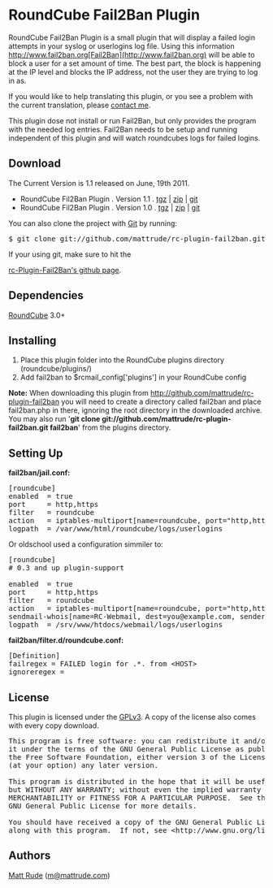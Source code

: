 # RoundCube Fail2Ban Plugin

RoundCube Fail2Ban Plugin is a small plugin that will display a failed login attempts in your syslog or userlogins log file. Using this information http://www.fail2ban.org[Fail2Ban](http://www.fail2ban.org) will be able to block a user for a set amount of time. The best part, the block is happening at the IP level and blocks the IP address, not the user they are trying to log in as.

If you would like to help translating this plugin, or you see a problem with the current translation, please [contact me][1].

This plugin dose not install or run Fail2Ban, but only provides the program with the needed log entries. Fail2Ban needs to be setup and running independent of this plugin and will watch roundcubes logs for failed logins.</div> 

  
<a id=Download name=Download></a> 
## Download

The Current Version is 1.1 released on June, 19th 2011.

*   RoundCube Fil2Ban Plugin . Version 1.1 . [tgz][2] | [zip][3] | [git][4]
*   RoundCube Fil2Ban Plugin . Version 1.0 . [tgz][5] | [zip][6] | [git][7]

You can also clone the project with [Git][8] by running: 
<pre>$ git clone git://github.com/mattrude/rc-plugin-fail2ban.git fail2ban</pre> If your using git, make sure to hit the 

[rc-Plugin-Fail2Ban's github page][9]. 

  
<a id=Dependencies name=Dependencies></a> 
## Dependencies

[RoundCube][10] 3.0+

  
<a id=Install name=Install></a> 
## Installing

1.  Place this plugin folder into the RoundCube plugins directory (roundcube/plugins/)
2.  Add fail2ban to $rcmail_config['plugins'] in your RoundCube config

**Note:** When downloading this plugin from <http://github.com/mattrude/rc-plugin-fail2ban> you will need to create a directory called fail2ban and place fail2ban.php in there, ignoring the root directory in the downloaded archive. You may also run '**git clone git://github.com/mattrude/rc-plugin-fail2ban.git fail2ban**' from the plugins directory.

  
<a id=Setup name=Setup></a> 
## Setting Up

**fail2ban/jail.conf:**

<pre>[roundcube]
enabled  = true
port     = http,https
filter   = roundcube
action   = iptables-multiport[name=roundcube, port="http,https"]
logpath  = /var/www/html/roundcube/logs/userlogins</pre>

Or oldschool used a configuration simmiler to:

<pre>[roundcube]
# 0.3 and up plugin-support
 
enabled  = true
port     = http,https
filter   = roundcube
action   = iptables-multiport[name=roundcube, port="http,https"]
sendmail-whois[name=RC-Webmail, dest=you@example.com, sender=fail2ban]
logpath  = /srv/www/htdocs/webmail/logs/userlogins</pre>

**fail2ban/filter.d/roundcube.conf:**

<pre>[Definition]
failregex = FAILED login for .*. from &lt;HOST&gt;
ignoreregex =</pre>

  
<a id=License name=License></a> 
## License

This plugin is licensed under the [GPLv3][11]. A copy of the license also comes with every copy download.

<pre>This program is free software: you can redistribute it and/or modify
it under the terms of the GNU General Public License as published by
the Free Software Foundation, either version 3 of the License, or
(at your option) any later version.

This program is distributed in the hope that it will be useful,
but WITHOUT ANY WARRANTY; without even the implied warranty of
MERCHANTABILITY or FITNESS FOR A PARTICULAR PURPOSE.  See the
GNU General Public License for more details.

You should have received a copy of the GNU General Public License
along with this program.  If not, see &lt;http://www.gnu.org/licenses/>.</pre>

  
<a id=Authors name=Authors></a> 
## Authors

[Matt Rude][12] (m@mattrude.com)

 [1]: http://mattrude.com/contact-me/
 [2]: http://github.com/downloads/mattrude/rc-plugin-fail2ban/roundcube-fail2ban-plugin.1.1.tgz
 [3]: http://github.com/downloads/mattrude/rc-plugin-fail2ban/roundcube-fail2ban-plugin.1.1.zip
 [4]: http://github.com/mattrude/rc-plugin-fail2ban/tree/1.1
 [5]: http://github.com/downloads/mattrude/rc-plugin-fail2ban/roundcube-fail2ban-plugin.1.0.tgz
 [6]: http://github.com/downloads/mattrude/rc-plugin-fail2ban/roundcube-fail2ban-plugin.1.0.zip
 [7]: http://github.com/mattrude/rc-plugin-fail2ban/tree/1.0
 [8]: http://git-scm.com
 [9]: http://github.com/mattrude/rc-plugin-fail2ban
 [10]: http://roundcube.net/
 [11]: http://www.gnu.org/licenses/gpl-3.0.txt
 [12]: http://mattrude.com/
